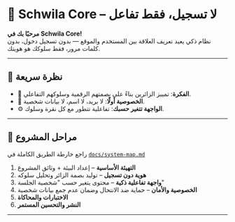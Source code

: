 # 🧠 Schwila Core – لا تسجيل، فقط تفاعل

**مرحبًا بك في Schwila Core!**  
نظام ذكي يعيد تعريف العلاقة بين المستخدم والموقع — بدون تسجيل دخول، بدون كلمات مرور، فقط سلوكك هو هويتك.

---

## 🚀 نظرة سريعة

- 🎯 **الفكرة**: تمييز الزائرين بناءً على بصمتهم الرقمية وسلوكهم التفاعلي.
- 🔐 **الخصوصية أولًا**: لا بريد، لا اسم، لا بيانات شخصية.
- ⚙️ **الواجهة تتغير حسبك**: تفاعلية تتطور مع كل نقرة وسلوك.

---

## 🧭 مراحل المشروع

راجع خارطة الطريق الكاملة في [`docs/system-map.md`](./docs/system-map.md)

1. **التهيئة الأساسية** – إعداد البيئة + وثائق المشروع
2. **هوية دون تسجيل** – توليد بصمة الزائر وتحليل سلوكه
3. **واجهة تفاعلية ذكية** – محتوى يتغير حسب "شخصية الجلسة"
4. **الخصوصية والأمان** – حماية ضد الانتحال وضمان عدم جمع بيانات شخصية
5. **الاختبارات والمحاكاة**
6. **النشر والتحسين المستمر**

---



